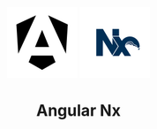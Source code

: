 <div align="center">
  <picture>
    <source media="(prefers-color-scheme: dark)" srcset="assets/icon_angular_wht.svg" />
    <img alt="Angular logo" src="assets/icon_angular.svg" width="128" height="128" />
  </picture>
  <picture>
    <source media="(prefers-color-scheme: dark)" srcset="assets/icon_nx_wht.svg" />
    <img alt="" src="assets/icon_nx.svg" width="128" height="128" />
  </picture>
</div>

<h1 align="center">Angular Nx</div>
